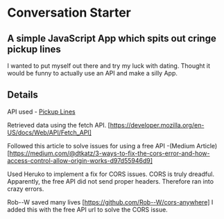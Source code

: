 # Conversation Starter
## A simple JavaScript App which spits out cringe pickup lines

I wanted to put myself out there and try my luck with dating.
Thought it would be funny to actually use an API and make a silly App.

## Details

API used - [Pickup Lines](https://getpickuplines.herokuapp.com/lines)

Retrieved data using the fetch API. [https://developer.mozilla.org/en-US/docs/Web/API/Fetch_API]

Followed this article to solve issues for using a free API -(Medium Article)[https://medium.com/@dtkatz/3-ways-to-fix-the-cors-error-and-how-access-control-allow-origin-works-d97d55946d9]

Used Heruko to implement a fix for CORS issues. CORS is truly dreadful. 
Apparently, the free API did not send proper headers. Therefore ran into crazy errors.

Rob--W saved many lives [https://github.com/Rob--W/cors-anywhere]
I added this with the free API url to solve the CORS issue.


